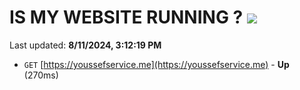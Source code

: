 # IS MY WEBSITE RUNNING ? [![](https://img.shields.io/static/v1?label=Sponsor&message=%E2%9D%A4&logo=GitHub&color=%23fe8e86)](https://github.com/sponsors/Youssef-Lehmam)

Last updated: **8/11/2024, 3:12:19 PM**

- `GET` [https://youssefservice.me](https://youssefservice.me) - **Up** (270ms)
